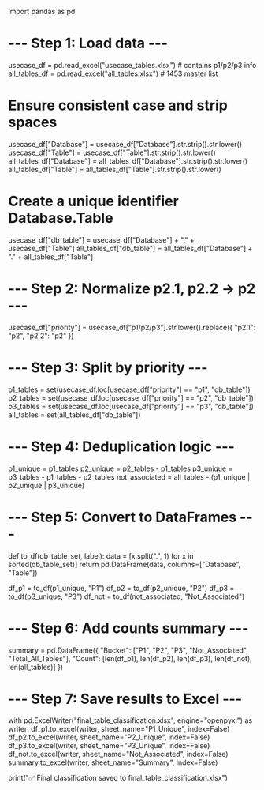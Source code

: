 import pandas as pd

# --- Step 1: Load data ---
usecase_df = pd.read_excel("usecase_tables.xlsx")   # contains p1/p2/p3 info
all_tables_df = pd.read_excel("all_tables.xlsx")    # 1453 master list

# Ensure consistent case and strip spaces
usecase_df["Database"] = usecase_df["Database"].str.strip().str.lower()
usecase_df["Table"] = usecase_df["Table"].str.strip().str.lower()
all_tables_df["Database"] = all_tables_df["Database"].str.strip().str.lower()
all_tables_df["Table"] = all_tables_df["Table"].str.strip().str.lower()

# Create a unique identifier Database.Table
usecase_df["db_table"] = usecase_df["Database"] + "." + usecase_df["Table"]
all_tables_df["db_table"] = all_tables_df["Database"] + "." + all_tables_df["Table"]

# --- Step 2: Normalize p2.1, p2.2 → p2 ---
usecase_df["priority"] = usecase_df["p1/p2/p3"].str.lower().replace({
    "p2.1": "p2",
    "p2.2": "p2"
})

# --- Step 3: Split by priority ---
p1_tables = set(usecase_df.loc[usecase_df["priority"] == "p1", "db_table"])
p2_tables = set(usecase_df.loc[usecase_df["priority"] == "p2", "db_table"])
p3_tables = set(usecase_df.loc[usecase_df["priority"] == "p3", "db_table"])
all_tables = set(all_tables_df["db_table"])

# --- Step 4: Deduplication logic ---
p1_unique = p1_tables
p2_unique = p2_tables - p1_tables
p3_unique = p3_tables - p1_tables - p2_tables
not_associated = all_tables - (p1_unique | p2_unique | p3_unique)

# --- Step 5: Convert to DataFrames ---
def to_df(db_table_set, label):
    data = [x.split(".", 1) for x in sorted(db_table_set)]
    return pd.DataFrame(data, columns=["Database", "Table"])

df_p1 = to_df(p1_unique, "P1")
df_p2 = to_df(p2_unique, "P2")
df_p3 = to_df(p3_unique, "P3")
df_not = to_df(not_associated, "Not_Associated")

# --- Step 6: Add counts summary ---
summary = pd.DataFrame({
    "Bucket": ["P1", "P2", "P3", "Not_Associated", "Total_All_Tables"],
    "Count": [len(df_p1), len(df_p2), len(df_p3), len(df_not), len(all_tables)]
})

# --- Step 7: Save results to Excel ---
with pd.ExcelWriter("final_table_classification.xlsx", engine="openpyxl") as writer:
    df_p1.to_excel(writer, sheet_name="P1_Unique", index=False)
    df_p2.to_excel(writer, sheet_name="P2_Unique", index=False)
    df_p3.to_excel(writer, sheet_name="P3_Unique", index=False)
    df_not.to_excel(writer, sheet_name="Not_Associated", index=False)
    summary.to_excel(writer, sheet_name="Summary", index=False)

print("✅ Final classification saved to final_table_classification.xlsx")
